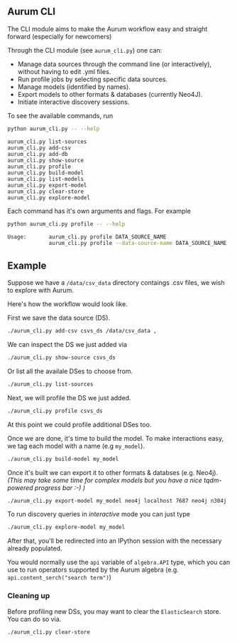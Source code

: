 ## Aurum CLI

The CLI module aims to make the Aurum workflow easy and straight forward (especially for newcomers)

Through the CLI module (see `aurum_cli.py`) one can:
* Manage data sources through the command line (or interactively), without having to edit .yml files.
* Run profile jobs by selecting specific data sources.
* Manage models (identified by names).
* Export models to other formats & databases (currently Neo4J).
* Initiate interactive discovery sessions.

To see the available commands, run
```bash
python aurum_cli.py -- --help
```
```
aurum_cli.py list-sources
aurum_cli.py add-csv
aurum_cli.py add-db
aurum_cli.py show-source
aurum_cli.py profile
aurum_cli.py build-model
aurum_cli.py list-models
aurum_cli.py export-model
aurum_cli.py clear-store
aurum_cli.py explore-model
```

Each command has it's own arguments and flags.
For example
```bash
python aurum_cli.py profile -- --help
```

```bash
Usage:       aurum_cli.py profile DATA_SOURCE_NAME
             aurum_cli.py profile --data-source-name DATA_SOURCE_NAME
```

## Example
Suppose we have a `/data/csv_data` directory contaings .csv files, we wish to explore with Aurum.

Here's how the workflow would look like.

First we save the data source (DS).
```bash
./aurum_cli.py add-csv csvs_ds /data/csv_data ,
```

We can inspect the DS we just added via
```bash
./aurum_cli.py show-source csvs_ds
```

Or list all the availale DSes to choose from.
```bash
./aurum_cli.py list-sources
```

Next, we will profile the DS we just added.
```bash
./aurum_cli.py profile csvs_ds
```

At this point we could profile additional DSes too.

Once we are done, it's time to build the model.
To make interactions easy, we tag each model with a name (e.g `my_model`).

```bash
./aurum_cli.py build-model my_model
``` 

Once it's built we can export it to other formats & databses (e.g. Neo4j).
*(This may take some time for complex models but you have a nice tqdm-powered progress bar :-) )* 

```bash
./aurum_cli.py export-model my_model neo4j localhost 7687 neo4j n304j
``` 

To run discovery queries in *interactive* mode you can just type
```bash
./aurum_cli.py explore-model my_model
```
After that, you'll be redirected into an IPython session
with the necessary already populated.

You would normally use the `api` variable of `algebra.API` type,
which you can use to run operators supported by the Aurum algebra (e.g. `api.content_serch("search term")`)

### Cleaning up
Before profiling new DSs, you may want to clear the `ElasticSearch` store.
You can do so via.
```bash
./aurum_cli.py clear-store
```  